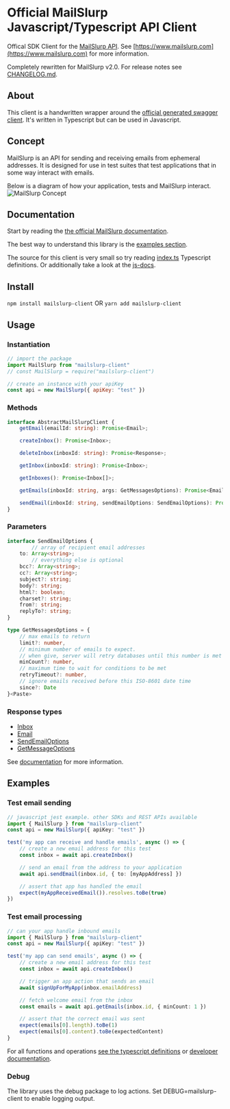 # Official MailSlurp Javascript/Typescript API Client

Offical SDK Client for the [MailSlurp API](https://www.mailslurp.com). See [https://www.mailslurp.com](https://www.mailslurp.com) for more information.

Completely rewritten for MailSlurp v2.0. For release notes see [CHANGELOG.md](./CHANGELOG.md).

## About
This client is a handwritten wrapper around the [official generated swagger client](https://github.com/mailslurp/swagger-sdk-typescript-fetch). It's written in Typescript but can be used in Javascript. 

## Concept
MailSlurp is an API for sending and receiving emails from ephemeral addresses. It is designed for use in test suites that test applications that in some way interact with emails.

Below is a diagram of how your application, tests and MailSlurp interact. 
![MailSlurp Concept](https://www.mailslurp.com/images/permalink/about.svg)

## Documentation
Start by reading the [the official MailSlurp documentation](https://docs.mailslurp.com).

The best way to understand this library is the [examples section](#examples).

The source for this client is very small so try reading [index.ts](./index.ts) Typescript definitions. Or additionally take a look at the [js-docs](./docs/).

## Install
`npm install mailslurp-client`
OR
`yarn add mailslurp-client`

## Usage

### Instantiation
```javascript
// import the package
import MailSlurp from "mailslurp-client"
// const MailSlurp = require("mailslurp-client")

// create an instance with your apiKey
const api = new MailSlurp({ apiKey: "test" })
```

### Methods
```typescript
interface AbstractMailSlurpClient {
    getEmail(emailId: string): Promise<Email>;

    createInbox(): Promise<Inbox>;

    deleteInbox(inboxId: string): Promise<Response>;

    getInbox(inboxId: string): Promise<Inbox>;

    getInboxes(): Promise<Inbox[]>;

    getEmails(inboxId: string, args: GetMessagesOptions): Promise<EmailPreview[]>;

    sendEmail(inboxId: string, sendEmailOptions: SendEmailOptions): Promise<Response>
}

```
### Parameters
```typescript
interface SendEmailOptions {
		// array of recipient email addresses
    to: Array<string>;
		// everything else is optional
    bcc?: Array<string>;
    cc?: Array<string>;
    subject?: string;
    body?: string;
    html?: boolean;
    charset?: string;
    from?: string;
    replyTo?: string;
}

type GetMessagesOptions = {
    // max emails to return
    limit?: number,
    // minimum number of emails to expect.
    // when give, server will retry databases until this number is met or the retry timeout is exceeded
    minCount?: number,
    // maximum time to wait for conditions to be met
    retryTimeout?: number,
    // ignore emails received before this ISO-8601 date time
    since?: Date
}<Paste>
```

### Response types
- [Inbox](docs/interfaces/_api_.inbox.md)
- [Email](docs/interfaces/_api_.email.md)
- [SendEmailOptions](docs/interfaces/_api_.sendemailoptions.md)
- [GetMessageOptions](docs/modules/_index_.md)

See [documentation](https://docs.mailslurp.com) for more information.

## Examples 

### Test email sending
```typescript
// javascript jest example. other SDKs and REST APIs available
import { MailSlurp } from "mailslurp-client"
const api = new MailSlurp({ apiKey: "test" }) 

test('my app can receive and handle emails', async () => {
    // create a new email address for this test
    const inbox = await api.createInbox()

    // send an email from the address to your application
    await api.sendEmail(inbox.id, { to: [myAppAddress] })

    // assert that app has handled the email
    expect(myAppReceivedEmail()).resolves.toBe(true)
})
```

### Test email processing
```typescript
// can your app handle inbound emails
import { MailSlurp } from "mailslurp-client"
const api = new MailSlurp({ apiKey: "test" }) 

test('my app can send emails', async () => {
    // create a new email address for this test
    const inbox = await api.createInbox()

    // trigger an app action that sends an email
    await signUpForMyApp(inbox.emailAddress)

    // fetch welcome email from the inbox
    const emails = await api.getEmails(inbox.id, { minCount: 1 })

    // assert that the correct email was sent
    expect(emails[0].length).toBe(1)
    expect(emails[0].content).toBe(expectedContent)
}
```

For all functions and operations [see the typescript definitions](https://github.com/mailslurp/mailslurp-client-ts-js/blob/master/index.ts#L32) or [developer documentation](https://doc.mailslurp.com).


### Debug
The library uses the debug package to log actions. Set DEBUG=mailslurp-client to enable logging output.
